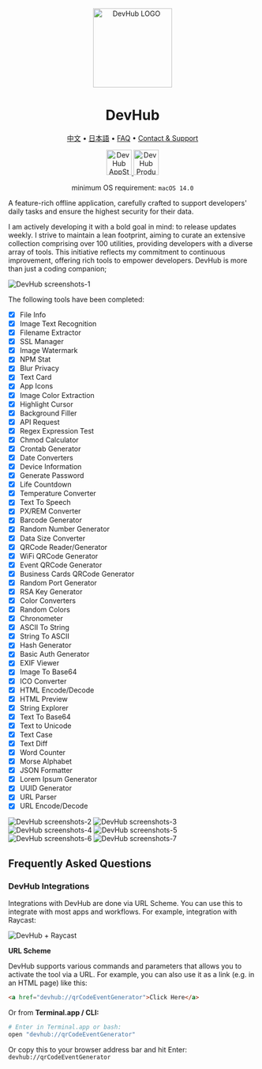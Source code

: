 <div align="center">
	<br />
	<br />
	<img src="./assets/logo.png" alt="DevHub LOGO" width="160" height="160">
	<h1>DevHub</h1>
  <!--rehype:style=border: 0;-->
  <p>
		<a href="./README.zh.md">中文</a> • 
		<a href="./README.ja.md">日本語</a> • 
		<a href="#frequently-asked-questions">FAQ</a> • 
		<a target="_blank" href="https://wangchujiang.com/#/contact">Contact & Support</a>
  </p>
  <p>
    <a target="_blank" href="https://apps.apple.com/app/devhub/id6476452351" title="DevHub AppStore"><img alt="DevHub AppStore" src="https://jaywcjlove.github.io/sb/download/macos.svg" height="51">
    </a>
    <a target="_blank" href="https://www.producthunt.com/posts/devhub-6?utm_source=badge-featured&amp;utm_medium=badge&amp;utm_souce=badge-devhub-6"><img alt="DevHub Product Hunt" src="https://jaywcjlove.github.io/sb/download/appstore.svg" height="51">
    </a>
  </p>
</div>

<div align="center">

minimum OS requirement: `macOS 14.0`

</div>

A feature-rich offline application, carefully crafted to support developers' daily tasks and ensure the highest security for their data.

I am actively developing it with a bold goal in mind: to release updates weekly. I strive to maintain a lean footprint, aiming to curate an extensive collection comprising over 100 utilities, providing developers with a diverse array of tools. This initiative reflects my commitment to continuous improvement, offering rich tools to empower developers. DevHub is more than just a coding companion;

![DevHub screenshots-1](./assets/screenshots-1.png)

The following tools have been completed:

- [x] File Info
- [x] Image Text Recognition
- [x] Filename Extractor
- [x] SSL Manager
- [x] Image Watermark
- [x] NPM Stat
- [x] Blur Privacy
- [x] Text Card
- [x] App Icons
- [x] Image Color Extraction
- [x] Highlight Cursor
- [x] Background Filler
- [x] API Request
- [x] Regex Expression Test
- [x] Chmod Calculator
- [x] Crontab Generator
- [x] Date Converters
- [x] Device Information
- [x] Generate Password
- [x] Life Countdown
- [x] Temperature Converter
- [x] Text To Speech
- [x] PX/REM Converter
- [x] Barcode Generator
- [x] Random Number Generator
- [x] Data Size Converter
- [x] QRCode Reader/Generator
- [x] WiFi QRCode Generator
- [x] Event QRCode Generator
- [x] Business Cards QRCode Generator
- [x] Random Port Generator
- [x] RSA Key Generator
- [x] Color Converters
- [x] Random Colors
- [x] Chronometer
- [x] ASCII To String
- [x] String To ASCII
- [x] Hash Generator
- [x] Basic Auth Generator
- [x] EXIF Viewer
- [x] Image To Base64
- [x] ICO Converter
- [x] HTML Encode/Decode
- [x] HTML Preview
- [x] String Explorer
- [x] Text To Base64
- [x] Text to Unicode
- [x] Text Case
- [x] Text Diff
- [x] Word Counter
- [x] Morse Alphabet
- [x] JSON Formatter
- [x] Lorem Ipsum Generator
- [x] UUID Generator
- [x] URL Parser
- [x] URL Encode/Decode

![DevHub screenshots-2](./assets/screenshots-2.png)
![DevHub screenshots-3](./assets/screenshots-3.png)
![DevHub screenshots-4](./assets/screenshots-4.png)
![DevHub screenshots-5](./assets/screenshots-5.png)
![DevHub screenshots-6](./assets/screenshots-6.png)
![DevHub screenshots-7](./assets/screenshots-7.png)

## Frequently Asked Questions

### DevHub Integrations

Integrations with DevHub are done via URL Scheme. You can use this to integrate with most apps and workflows. For example, integration with Raycast:

![DevHub + Raycast](./assets/raycast.png)

**URL Scheme**

DevHub supports various commands and parameters that allows you to activate the tool via a URL. For example, you can also use it as a link (e.g. in an HTML page) like this:

```html
<a href="devhub://qrCodeEventGenerator">Click Here</a>
```

Or from **Terminal.app / CLI:**

```bash
# Enter in Terminal.app or bash:
open "devhub://qrCodeEventGenerator"
```

Or copy this to your browser address bar and hit Enter: `devhub://qrCodeEventGenerator`

<!--idoc:config:
title: Developer Integration Tools - 
-->